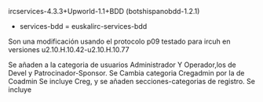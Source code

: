 ircservices-4.3.3+Upworld-1.1+BDD  (botshispanobdd-1.2.1)
+ services-bdd = euskalirc-services-bdd


Son una modificación usando el protocolo p09
testado para ircuh en versiones u2.10.H.10.42-u2.10.H.10.77

Se añaden a la categoria de usuarios Administrador Y Operador,los de
Devel y Patrocinador-Sponsor.
Se Cambia categoria Cregadmin por la de Coadmin
Se incluye Creg, y se añaden
secciones-categorias de registro.
Se incluye 